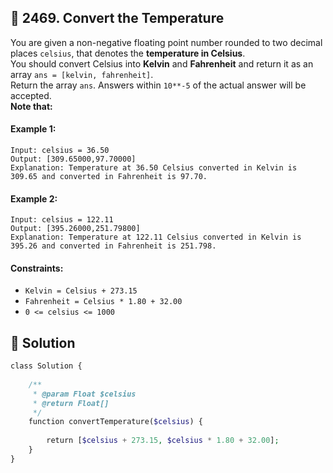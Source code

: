 ## 📝 2469. Convert the Temperature  
You are given a non-negative floating point number rounded to two decimal places `celsius`, that denotes the **temperature in Celsius**.  
You should convert Celsius into **Kelvin** and **Fahrenheit** and return it as an array `ans = [kelvin, fahrenheit]`.  
Return the array `ans`. Answers within `10**-5` of the actual answer will be accepted.  
**Note that:**  
     
  
#### Example 1:  

```
Input: celsius = 36.50
Output: [309.65000,97.70000]
Explanation: Temperature at 36.50 Celsius converted in Kelvin is 309.65 and converted in Fahrenheit is 97.70.

```
#### Example 2:  

```
Input: celsius = 122.11
Output: [395.26000,251.79800]
Explanation: Temperature at 122.11 Celsius converted in Kelvin is 395.26 and converted in Fahrenheit is 251.798.

```
  
#### Constraints:  
+ `Kelvin = Celsius + 273.15`  
+ `Fahrenheit = Celsius * 1.80 + 32.00`  
+ `0 <= celsius <= 1000`  
  
## 📝 Solution 
```php  
class Solution {  
  
    /**  
     * @param Float $celsius  
     * @return Float[]  
     */  
    function convertTemperature($celsius) {  
          
        return [$celsius + 273.15, $celsius * 1.80 + 32.00];  
    }  
}  
```  
